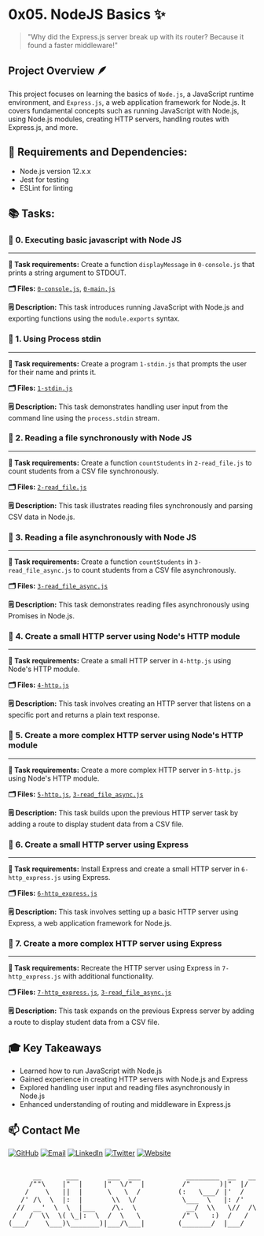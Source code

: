 # 0x05. NodeJS Basics ✨

> "Why did the Express.js server break up with its router? Because it found a faster middleware!"

## Project Overview 🪶

This project focuses on learning the basics of `Node.js`, a JavaScript runtime environment, and `Express.js`, a web application framework for Node.js. It covers fundamental concepts such as running JavaScript with Node.js, using Node.js modules, creating HTTP servers, handling routes with Express.js, and more.

## 🔧 Requirements and Dependencies:

- Node.js version 12.x.x
- Jest for testing
- ESLint for linting

##  📚 Tasks:

### 📝 0. Executing basic javascript with Node JS
---------------------
**📜 Task requirements:** Create a function `displayMessage` in `0-console.js` that prints a string argument to STDOUT.

**🗂️ Files:** [`0-console.js`](0-console.js), [`0-main.js`](0-main.js)

**🗒️ Description:** This task introduces running JavaScript with Node.js and exporting functions using the `module.exports` syntax.

### 📝 1. Using Process stdin
---------------------
**📜 Task requirements:** Create a program `1-stdin.js` that prompts the user for their name and prints it.

**🗂️ Files:** [`1-stdin.js`](1-stdin.js)

**🗒️ Description:** This task demonstrates handling user input from the command line using the `process.stdin` stream.

### 📝 2. Reading a file synchronously with Node JS
---------------------
**📜 Task requirements:** Create a function `countStudents` in `2-read_file.js` to count students from a CSV file synchronously.

**🗂️ Files:** [`2-read_file.js`](2-read_file.js)

**🗒️ Description:** This task illustrates reading files synchronously and parsing CSV data in Node.js.

### 📝 3. Reading a file asynchronously with Node JS
---------------------
**📜 Task requirements:** Create a function `countStudents` in `3-read_file_async.js` to count students from a CSV file asynchronously.

**🗂️ Files:** [`3-read_file_async.js`](3-read_file_async.js)

**🗒️ Description:** This task demonstrates reading files asynchronously using Promises in Node.js.

### 📝 4. Create a small HTTP server using Node's HTTP module
---------------------
**📜 Task requirements:** Create a small HTTP server in `4-http.js` using Node's HTTP module.

**🗂️ Files:** [`4-http.js`](4-http.js)

**🗒️ Description:** This task involves creating an HTTP server that listens on a specific port and returns a plain text response.

### 📝 5. Create a more complex HTTP server using Node's HTTP module
---------------------
**📜 Task requirements:** Create a more complex HTTP server in `5-http.js` using Node's HTTP module.

**🗂️ Files:** [`5-http.js`](5-http.js), [`3-read_file_async.js`](3-read_file_async.js)

**🗒️ Description:** This task builds upon the previous HTTP server task by adding a route to display student data from a CSV file.

### 📝 6. Create a small HTTP server using Express
---------------------
**📜 Task requirements:** Install Express and create a small HTTP server in `6-http_express.js` using Express.

**🗂️ Files:** [`6-http_express.js`](6-http_express.js)

**🗒️ Description:** This task involves setting up a basic HTTP server using Express, a web application framework for Node.js.

### 📝 7. Create a more complex HTTP server using Express
---------------------
**📜 Task requirements:** Recreate the HTTP server using Express in `7-http_express.js` with additional functionality.

**🗂️ Files:** [`7-http_express.js`](7-http_express.js), [`3-read_file_async.js`](3-read_file_async.js)

**🗒️ Description:** This task expands on the previous Express server by adding a route to display student data from a CSV file.

## 🎓 Key Takeaways

- Learned how to run JavaScript with Node.js
- Gained experience in creating HTTP servers with Node.js and Express
- Explored handling user input and reading files asynchronously in Node.js
- Enhanced understanding of routing and middleware in Express.js

## 📫 Contact Me

[![GitHub](https://img.shields.io/badge/GitHub-100000?style=for-the-badge&logo=github&logoColor=white)](https://github.com/BinyamMamo)
[![Email](https://img.shields.io/badge/Email-D14836?style=for-the-badge&logo=gmail&logoColor=white)](mailto:binyammamo01@gmail.com)
[![LinkedIn](https://img.shields.io/badge/LinkedIn-0077B5?style=for-the-badge&logo=linkedin&logoColor=white)](https://linkedin.com/in/binyammamo)
[![Twitter](https://img.shields.io/badge/Twitter-1DA1F2?style=for-the-badge&logo=twitter&logoColor=white)](#)
[![Website](https://img.shields.io/badge/Website-000000?style=for-the-badge&logo=About.me&logoColor=white)](https://binyammamo.github.io/)

<pre align="center">

      __      ___       ___  ___           ________  __   __  ___   _______  
     /""\    |"  |     |"  \/"  |         /"       )|"  |/  \|  "| /"     "| 
    /    \   ||  |      \   \  /         (:   \___/ |'  /    \:  |(: ______) 
   /' /\  \  |:  |       \\  \/           \___  \   |: /'        | \/    |   
  //  __'  \  \  |___    /\.  \            __/  \\   \//  /\'    | // ___)_  
 /   /  \\  \( \_|:  \  /  \   \          /" \   :)  /   /  \\   |(:      "| 
(___/    \___)\_______)|___/\___|        (_______/  |___/    \___| \_______) 
                                                                             
                               
</pre>
